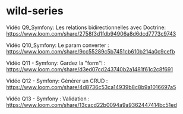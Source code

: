 # wild-series

Vidéo Q9_Symfony: Les relations bidirectionnelles avec Doctrine: https://www.loom.com/share/2758f3d1fdb94906a8d6dcd7773c9743

Vidéo Q10_Symfony: Le param converter : https://www.loom.com/share/9cc55289c5b7451cb610b214a0c9cefb

Vidéo Q11 - Symfony: Gardez la "form"! : https://www.loom.com/share/d3ed07cd243740b2a1481f61c2c8f691

Vidéo Q12 - Symfony: Générer un CRUD : https://www.loom.com/share/4d8736c53ca14939b8c8b9a1016697a5

Vidéo Q13 - Symfony : Validation : https://www.loom.com/share/13cacd22b0094a9a9362447414bc51ed